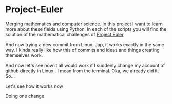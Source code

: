 # Project-Euler

Merging mathematics and computer science. In this project I want to learn more about these fields using Python. In each of the scripts you will find the solution of the mathematical challenges of [Project Euler](https://projecteuler.net/)



And now trying a new commit from Linux. Jap, it works exactly in the same way.
I kinda really like how this of commits and ideas and things creating themselves work.

And now let's see how it all would work if I suddenly change my account of github directly in Linux.. I mean from the terminal. Oka, we already did it. So...

Let's see how it works now  


Doing one change 